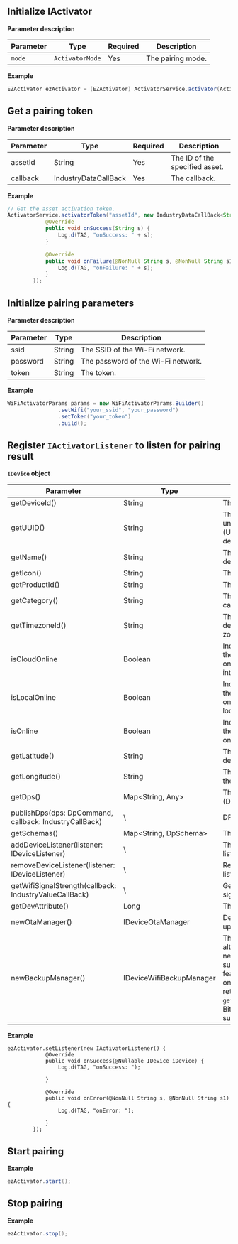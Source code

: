 ## Initialize IActivator

**Parameter description**

| Parameter | Type | Required | Description |
| --- | --- | --- | --- |
| `mode` | `ActivatorMode` | Yes | The pairing mode. |

**Example**

```java
EZActivator ezActivator = (EZActivator) ActivatorService.activator(ActivatorMode.EZ);
```

## Get a pairing token

**Parameter description**

| Parameter | Type | Required | Description |
| --- | --- | --- | --- |
| assetId | String | Yes | The ID of the specified asset. |
| callback | IndustryDataCallBack | Yes | The callback. |


**Example**

```java
// Get the asset activation token.
ActivatorService.activatorToken("assetId", new IndustryDataCallBack<String>() {
            @Override
            public void onSuccess(String s) {
                Log.d(TAG, "onSuccess: " + s);
            }

            @Override
            public void onFailure(@NonNull String s, @NonNull String s1) {
                Log.d(TAG, "onFailure: " + s);
            }
        });
```

## Initialize pairing parameters

**Parameter description**

| Parameter | Type | Description |
|-------|------|------|
| ssid | String | The SSID of the Wi-Fi network. |
| password | String | The password of the Wi-Fi network. |
| token | String | The token. |


**Example**

```java
WiFiActivatorParams params = new WiFiActivatorParams.Builder()
                .setWifi("your_ssid", "your_password")
                .setToken("your_token")
                .build();
```

## Register `IActivatorListener` to listen for pairing result

**`IDevice` object**

| Parameter | Type | Description |
| --- | --- | --- |
| getDeviceId() | String | The device ID. |
| getUUID() | String | The universally unique identifier (UUID) of the device. |
| getName() | String | The name of the device. |
| getIcon() | String | The device icon. |
| getProductId() | String | The product ID. |
| getCategory() | String | The device category. |
| getTimezoneId() | String | The ID of the device's time zone. |
| isCloudOnline | Boolean | Indicates whether the device is online over the internet. |
| isLocalOnline | Boolean | Indicates whether the device is online over the local network. |
| isOnline | Boolean | Indicates whether the device is online. |
| getLatitude() | String | The latitude of the device. |
| getLongitude() | String | The longitude of the device. |
| getDps() | Map<String, Any> | The data point (DP). |
| publishDps(dps: DpCommand, callback: IndustryCallBack) | \ | DP control. |
| getSchemas() | Map<String, DpSchema> | The DP schema. |
| addDeviceListener(listener: IDeviceListener) | \ | The device listener. |
| removeDeviceListener(listener: IDeviceListener) | \ | Remove a device listener. |
| getWifiSignalStrength(callback: IndustryValueCallBack<String>) | \ | Get the Wi-Fi signal strength. |
| getDevAttribute() | Long | The device flag. |
| newOtaManager() | IDeviceOtaManager | Device OTA update. |
| newBackupManager() | IDeviceWifiBackupManager | The device's alternative network. The support for this feature depends on the value returned by `getDevAttribute()`. Bit12 indicates the support. |

**Example**

```
ezActivator.setListener(new IActivatorListener() {
            @Override
            public void onSuccess(@Nullable IDevice iDevice) {
                Log.d(TAG, "onSuccess: ");

            }

            @Override
            public void onError(@NonNull String s, @NonNull String s1) {
                Log.d(TAG, "onError: ");

            }
        });
```

## Start pairing

**Example**

```java
ezActivator.start();
```

## Stop pairing

**Example**

```java
ezActivator.stop();
```
